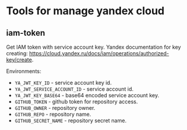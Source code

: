 # Tools for manage yandex cloud

## iam-token

Get IAM token with service account key. Yandex documentation for key creating: https://cloud.yandex.ru/docs/iam/operations/authorized-key/create.

Environments:

- `YA_JWT_KEY_ID` - service account key id.
- `YA_JWT_SERVICE_ACCOUNT_ID` - service account id.
- `YA_JWT_KEY_BASE64` - base64 encoded service account key.
- `GITHUB_TOKEN` - github token for repository access.
- `GITHUB_OWNER` - repository owner.
- `GITHUB_REPO` - repository name.
- `GITHUB_SECRET_NAME` - repository secret name.
